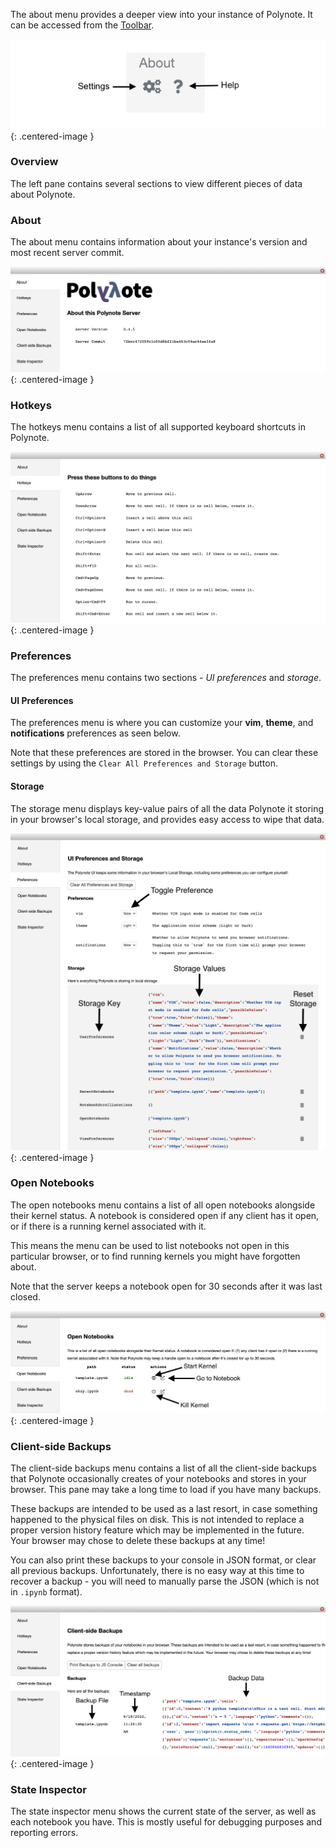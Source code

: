 The about menu provides a deeper view into your instance of Polynote. It can be accessed from the [Toolbar](toolbar.md).

![Toolbar About Section](images/toolbar-about.png){: .centered-image } 

### Overview
The left pane contains several sections to view different pieces of data about Polynote.

### About 
The about menu contains information about your instance's version and most recent server commit. 

![Settings Menu](images/about-menu.png){: .centered-image }

### Hotkeys 
The hotkeys menu contains a list of all supported keyboard shortcuts in Polynote. 

![Hotkeys](images/hotkeys.png){: .centered-image }

### Preferences 
The preferences menu contains two sections - _UI preferences_ and _storage_.

#### UI Preferences 
The preferences menu is where you can customize your **vim**, **theme**, and **notifications** preferences as seen below. 

Note that these preferences are stored in the
browser. You can clear these settings by using the `Clear All Preferences and Storage` button.

#### Storage 
The storage menu displays key-value pairs of all the data Polynote it storing in your browser's local storage, 
and provides easy access to wipe that data. 

![Preferences](images/preferences.png){: .centered-image }

### Open Notebooks 
The open notebooks menu contains a list of all open notebooks alongside their kernel status. A notebook is considered open 
if any client has it open, or if there is a running kernel associated with it. 

This means the menu can be used to list notebooks not open in this particular browser, or to find running kernels you 
might have forgotten about. 

Note that the server keeps a notebook open for 30 seconds after it was last closed.  

![Open Notebooks](images/open-kernels.png){: .centered-image }

### Client-side Backups 
The client-side backups menu contains a list of all the client-side backups that Polynote occasionally creates of your 
notebooks and stores in your browser. This pane may take a long time to load if you have many backups. 

These backups are intended to be used as a last resort, in case something happened to the physical files on disk. 
This is not intended to replace a proper version history feature which may be implemented in the future. 
Your browser may chose to delete these backups at any time!

You can also print these backups to your console in JSON format, or clear all previous backups. Unfortunately, 
there is no easy way at this time to recover a backup - you will need to manually parse the JSON (which is not in 
`.ipynb` format). 

![Client-Side Backups](images/client-side-backups.png){: .centered-image }

### State Inspector 
The state inspector menu shows the current state of the server, as well as each notebook you have. This is mostly useful 
for debugging purposes and reporting errors. 
